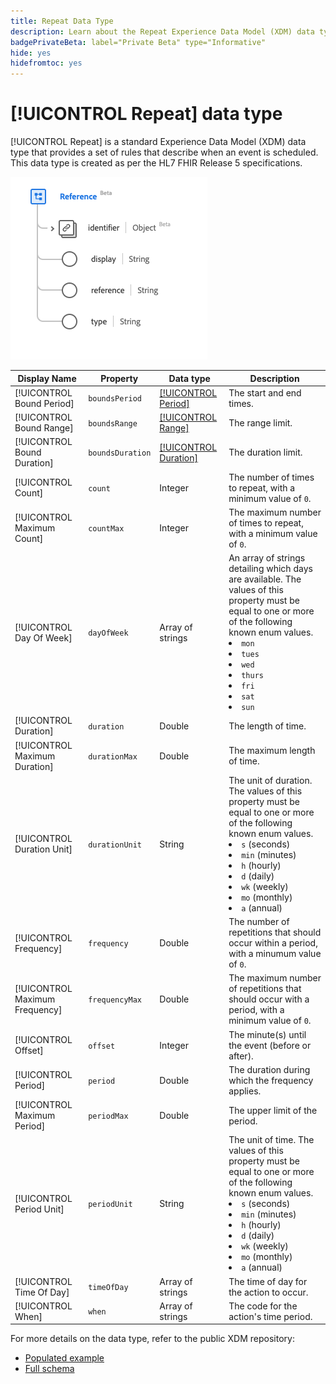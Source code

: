 ```yaml
---
title: Repeat Data Type
description: Learn about the Repeat Experience Data Model (XDM) data type.
badgePrivateBeta: label="Private Beta" type="Informative"
hide: yes
hidefromtoc: yes
---
```

# [!UICONTROL Repeat] data type

[!UICONTROL Repeat] is a standard Experience Data Model (XDM) data type that provides a set of rules that describe when an event is scheduled. This data type is created as per the HL7 FHIR Release 5 specifications.

![Repeat data type structure](../../images/data-types/healthcare/reference.png)

| Display Name | Property | Data type | Description |
| --- | --- | --- | --- |
| [!UICONTROL Bound Period] | `boundsPeriod` | [[!UICONTROL Period]](../healthcare/period.md) | The start and end times. |
| [!UICONTROL Bound Range] | `boundsRange` | [[!UICONTROL Range]](../healthcare/range.md) | The range limit. |
| [!UICONTROL Bound Duration] | `boundsDuration` | [[!UICONTROL Duration]](../healthcare/duration.md) | The duration limit. |
| [!UICONTROL Count] | `count` | Integer | The number of times to repeat, with a minimum value of `0`. |
| [!UICONTROL Maximum Count] | `countMax` | Integer | The maximum number of times to repeat, with a minimum value of `0`. |
| [!UICONTROL Day Of Week] | `dayOfWeek` | Array of strings | An array of strings detailing which days are available. The values of this property must be equal to one or more of the following known enum values. <li> `mon` </li> <li> `tues` </li> <li> `wed` </li> <li> `thurs`</li>  <li> `fri` </li> <li> `sat`</li> <li> `sun`</li> |
| [!UICONTROL Duration] | `duration` | Double | The length of time. |
| [!UICONTROL Maximum Duration] | `durationMax` | Double | The maximum length of time. |
| [!UICONTROL Duration Unit] | `durationUnit` | String| The unit of duration. The values of this property must be equal to one or more of the following known enum values. <li> `s` (seconds) </li> <li> `min` (minutes) </li> <li> `h` (hourly) </li> <li> `d` (daily) </li>  <li> `wk` (weekly) </li> <li> `mo` (monthly) </li> <li> `a` (annual)</li>|
| [!UICONTROL Frequency] | `frequency` | Double | The number of repetitions that should occur within a period, with a minumum value of `0`. |
| [!UICONTROL Maximum Frequency] | `frequencyMax` | Double | The maximum number of repetitions that should occur with a period, with a minimum value of `0`. |
| [!UICONTROL Offset] | `offset` | Integer | The minute(s) until the event (before or after). |
| [!UICONTROL Period] | `period` | Double | The duration during which the frequency applies. |
| [!UICONTROL Maximum Period] | `periodMax` | Double | The upper limit of the period. |
| [!UICONTROL Period Unit] | `periodUnit` | String | The unit of time. The values of this property must be equal to one or more of the following known enum values. <li> `s` (seconds) </li> <li> `min` (minutes) </li> <li> `h` (hourly) </li> <li> `d` (daily) </li>  <li> `wk` (weekly) </li> <li> `mo` (monthly) </li> <li> `a` (annual)</li> |
| [!UICONTROL Time Of Day] | `timeOfDay` | Array of strings | The time of day for the action to occur. |
| [!UICONTROL When] | `when` | Array of strings | The code for the action's time period. |

For more details on the data type, refer to the public XDM repository:

* [Populated example](https://github.com/adobe/xdm/blob/master/extensions/industry/healthcare/fhir/datatypes/repeat.example.1.json)
* [Full schema](https://github.com/adobe/xdm/blob/master/extensions/industry/healthcare/fhir/datatypes/repeat.schema.json)

